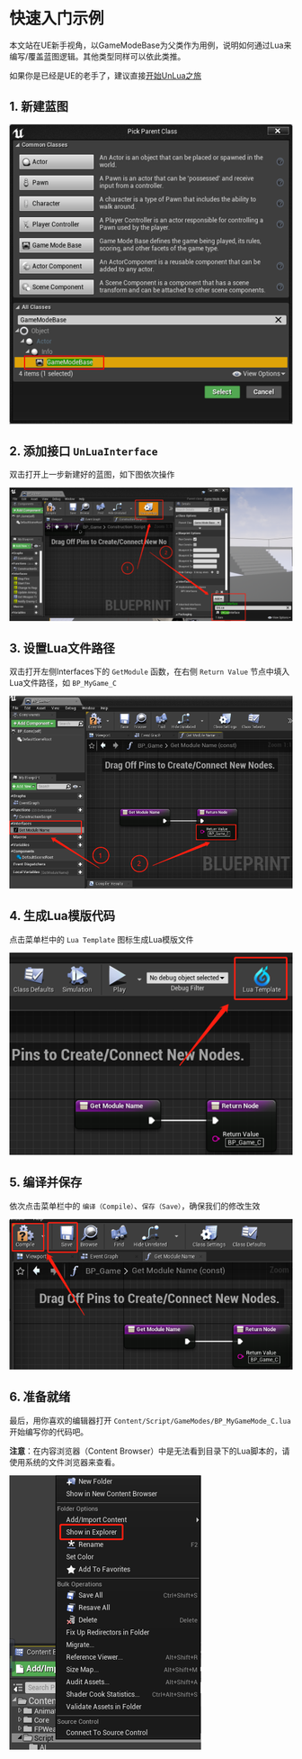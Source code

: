 #  快速入门示例

本文站在UE新手视角，以GameModeBase为父类作为用例，说明如何通过Lua来编写/覆盖蓝图逻辑。其他类型同样可以依此类推。

如果你是已经是UE的老手了，建议直接[开始UnLua之旅](../README.md#开始UnLua之旅)

##  1. 新建蓝图
![新建蓝图](Images/create_blueprint.png)
  
##  2. 添加接口 `UnLuaInterface`
双击打开上一步新建好的蓝图，如下图依次操作

![添加接口](Images/implement_UnLuaInterface.png)
 
##  3. 设置Lua文件路径
双击打开左侧Interfaces下的 `GetModule` 函数，在右侧 `Return Value` 节点中填入Lua文件路径，如 `BP_MyGame_C`

![设置路径](Images/implement_GetModuleName.png)

##  4. 生成Lua模版代码
点击菜单栏中的 `Lua Template` 图标生成Lua模版文件

![生成模板代码](Images/generate_lua_template.png)

##  5. 编译并保存
依次点击菜单栏中的 `编译（Compile）`、`保存（Save）`，确保我们的修改生效

![编译保存](Images/compile_and_save.png)

##  6. 准备就绪
最后，用你喜欢的编辑器打开 `Content/Script/GameModes/BP_MyGameMode_C.lua` 开始编写你的代码吧。

**注意**：在内容浏览器（Content Browser）中是无法看到目录下的Lua脚本的，请使用系统的文件浏览器来查看。

![在文件浏览器中查看](Images/show_in_explorer.png)